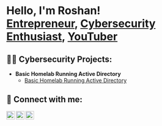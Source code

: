 <h1>Hello, I'm Roshan! <br/><a href="https://github.com/roshanzameer01">Entrepreneur</a>, <a href="https://www.linkedin.com/in/MohammedRoshanZameer/">Cybersecurity Enthusiast</a>, <a href="https://www.youtube.com/@rzyoutubeautomation">YouTuber</a></h1>

<h2>👨‍💻 Cybersecurity Projects:</h2>

- <b>Basic Homelab Running Active Directory</b>
  - [Basic Homelab Running Active Directory](https://github.com/)


<h2> 🤳 Connect with me:</h2>

[<img align="left" alt="RoshanZameer | YouTube" width="22px" src="https://cdn.jsdelivr.net/npm/simple-icons@v3/icons/youtube.svg" />][youtube]
[<img align="left" alt="RoshanZameer | LinkedIn" width="22px" src="https://cdn.jsdelivr.net/npm/simple-icons@v3/icons/linkedin.svg" />][linkedin]
[<img align="left" alt="RoshanZameer | Instagram" width="22px" src="https://cdn.jsdelivr.net/npm/simple-icons@v3/icons/instagram.svg" />][instagram]

[youtube]: https://www.youtube.com/@rzyoutubeautomation/
[instagram]: https://www.instagram.com/roshanzameer.yt/
[linkedin]: https://www.linkedin.com/in/MohammedRoshanZameer/

